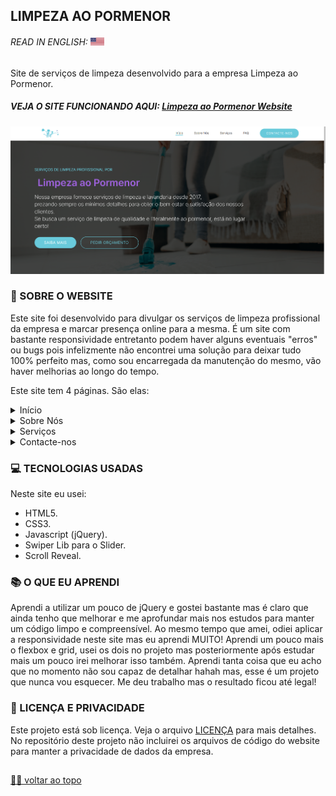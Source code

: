 ## LIMPEZA AO PORMENOR

###### READ IN ENGLISH: <kbd>[<img title="United States Flag" alt="English" src="/imgs/eua.png" width="22">](/README.md)</kbd> <br>

<p> Site de serviços de limpeza desenvolvido para a empresa Limpeza ao Pormenor. <p>
  
##### VEJA O SITE FUNCIONANDO AQUI: <a href="https://limpezaaopormenor.pt"> Limpeza ao Pormenor Website </a> <br>

![Final Result](/imgs/preview.png) <br>

### 📑 SOBRE O WEBSITE
Este site foi desenvolvido para divulgar os serviços de limpeza profissional da empresa e marcar presença online para a mesma. É um site com bastante responsividade
entretanto podem haver alguns eventuais "erros" ou bugs pois infelizmente não encontrei uma solução para deixar tudo 100% perfeito mas, como sou encarregada da
manutenção do mesmo, vão haver melhorias ao longo do tempo. <br>

Este site tem 4 páginas. São elas: <br>
<details>
  <summary>Início</summary> <br>
  <p> A página Início contém:</p>
  - o menu navegável. <br>
  - um cabeçalho com foto de fundo, um breve texto de apresentação da empresa e botões que direcionam para a página Sobre Nós e para a página de Serviços direto 
    para a secção de preços fixos. <br>
  - uma secção de destaques do serviço da empresa. <br>
  - uma secção slogan e botão que redireciona para o slider de serviços da empresa. <br>
  - uma secção com perguntas frequentes (FAQ). <br>
  - o footer com logo e botões que redirecionam para as redes sociais e meios de contato da empresa.
</details>

<details>
  <summary>Sobre Nós</summary> <br>
  <p> A página Sobre Nós contém:</p>
  - o menu navegável. <br>
  - uma secção inteira com detalhes sobre a empresa e seus serviços, com um botão no final da secção que redireciona para o slider da página de serviços. <br>
  - o footer com logo e botões que redirecionam para as redes sociais e meios de contato da empresa.
</details>

<details>
  <summary>Serviços</summary> <br>
  <p> A página Serviços contém:</p>
  - o menu navegável. <br>
  - um cabeçalho com foto de fundo, e um breve parágrafo a explicar do que se trata a página. <br>
  - uma secção com um slider interativo com os serviços da empresa. No computador, pode-se navegar entre os serviços apresentados no slider com a bolinha do mouse e
    clicando nas bolinhas à direita. No celular, pode-se navegar apenas arrastando para o lado. <br>
  - uma secção com os serviços mais requisitados pelos clientes e seus preços fixos, juntamente com um botão que redireciona para o email com uma mensagem automática
    que diferencia a depender do serviço. <br>
  - o footer com logo e botões que redirecionam para as redes sociais e meios de contato da empresa.
</details>
  
<details>
  <summary>Contacte-nos</summary> <br>
  <p> A página Contacte-nos contém:</p>
  - o menu navegável. <br>
  - uma secção que apresenta os meios de contato e redes sociais da empresa. <br>
  - uma secção com um formulário de contato. <br>
  - uma secção com o horário de funcionamento e localização da empresa. <br>
  - o footer com logo e botões que redirecionam para as redes sociais e meios de contato da empresa.
</details>

### 💻 TECNOLOGIAS USADAS
Neste site eu usei: <br>
- HTML5.
- CSS3.
- Javascript (jQuery).
- Swiper Lib para o Slider.
- Scroll Reveal.

### 📚 O QUE EU APRENDI
Aprendi a utilizar um pouco de jQuery e gostei bastante mas é claro que ainda tenho que melhorar e me aprofundar mais nos estudos para manter um código limpo e
compreensível. Ao mesmo tempo que amei, odiei aplicar a responsividade neste site mas eu aprendi MUITO! Aprendi um pouco mais o flexbox e grid, usei os dois no projeto mas posteriormente
após estudar mais um pouco irei melhorar isso também. Aprendi tanta coisa que eu acho que no momento não sou capaz de detalhar hahah mas, esse é um projeto que nunca vou
esquecer. Me deu trabalho mas o resultado ficou até legal!

### 🍜 LICENÇA E PRIVACIDADE

Este projeto está sob licença. Veja o arquivo [LICENÇA](LICENSE.md) para mais detalhes.<br>
No repositório deste projeto não incluirei os arquivos de código do website para manter a privacidade de dados da empresa.

##

[☝🏽 voltar ao topo](#limpeza-ao-pormenor)
